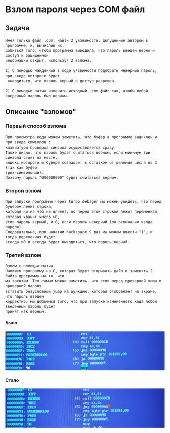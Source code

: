 
#                                              Взлом пароля через COM файл

## Задача
    Имея только файл .com, найти 2 уязвимости, допущенные автором в программе, и, вычислив их,
    добиться того, чтобы программа выводила, что пароль введен верно и доступ к защищенной
    информации открыт, используя 2 взлома.

    1) С помощью найденной в коде уязвимости подобрать неверный пароль, при вводе которого будет
     выводиться, что пароль верный и доступ разрешен.

    2) С помощью патча изменить исходный .com файл так, чтобы любой введенный пароль был верным.

## Описание "взломов"
### Первый способ взлома
    При просмотре кода можем заметить, что буфер в программе зациклен и при вводе символов с
    клавиатуры проверка символа осуществляется сразу.
    Также видно, что пароль будет считаться верным, если минимум три символа стоят на месте,
    индекс которого в буфере совпадает с остатком от деления числа на 3 (так как буфер
    трех-символьный).
    Поэтому пароль "000000000" будет считаться верным.

### Второй взлом
    При запуске программы через turbo debager мы можем увидеть, что перед буфером лежит строка,
    которая ни на что не влияет, но перед этой строкой лежит переменная, которая хранит число >0,
    если пароль верный, и 0, если пароль неверный (по окончании ввода пароля).
    Следовательно, при нажатии backspace 9 раз мы можем ввести "1", и тогда переменная будет
    всегда >0 и всегда будет выводиться, что пароль верный.

### Третий взлом
    Взлом с помощью патча.
    Напишем программу на С, которая будет открывать файл и заменять 2 байта программы на то, что
    мы захотим. Тем самым можно заметить, что если перед проверкой хеша и проверкой пароля
    вставить безусловный jump на функцию, которая отображает на экране, что пароль введен
    корректно, мы добьемся того, что при запуске измененного кода любой введенный пароль будет
    принят как верный.
#### Было
![Изображение][1]


[1]: IMG_6941.JPG "Было"
#### Стало
![Изображение][2]


[2]: IMG_6942.JPG "Стало"
